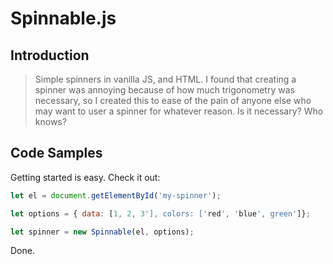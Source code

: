 # Spinnable.js

## Introduction

> Simple spinners in vanilla JS, and HTML.  I found that creating a spinner was annoying because of how much trigonometry was necessary, so I created this to ease of the pain of anyone else who may want to user a spinner for whatever reason. Is it necessary? Who knows?


## Code Samples

Getting started is easy. Check it out:

```javascript
let el = document.getElementById('my-spinner'); 

let options = { data: [1, 2, 3'], colors: ['red', 'blue', green']};

let spinner = new Spinnable(el, options);
```
Done.
